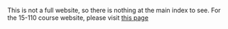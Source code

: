 ---
---
This is not a full website, so there is nothing at the main index to see.
For the 15-110 course website, please visit [this page](http://www.gisellereis.com/15110-s18/)
